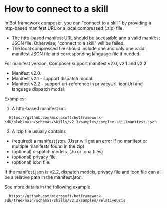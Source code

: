 # How to connect to a skill

In Bot framework composer, you can "connect to a skill" by providing a http-based manifest URL or a local compressed (.zip) file.

- The http-based manifest URL should be accessible and a valid manifest JSON file. Otherwise, "connect to a skill" will be failed.
- The local compressed file should include one and only one valid manifest JSON file and corresponding language file if needed.

For manifest version, Composer support manifest v2.0, v2.1 and v2.2.
- Manifest v2.0.
- Manifest v2.1 - support dispatch modal.
- Manifest v2.2 - support uri-reference in privacyUrl, iconUrl and language dispatch modal.

Examples:
1. A http-based manifest url.
```
  https://github.com/microsoft/botframework-sdk/blob/main/schemas/skills/v2.1/samples/complex-skillmanifest.json
```

2. A .zip file usually contains 
- (required) a manifest json. (User will get an error if no manifest or multiple manifests found in the zip)
- (optional) dispatch models. (.lu or .qna files)
- (optional) privacy file. 
- (optional) icon file. 

If the manifest.json is v2.2, dispatch models, privacy file and icon file can all be a relative path in the manifest.json.

See more details in the following example. 
```
  https://github.com/microsoft/botframework-sdk/tree/main/schemas/skills/v2.2/samples/relativeUris
```



